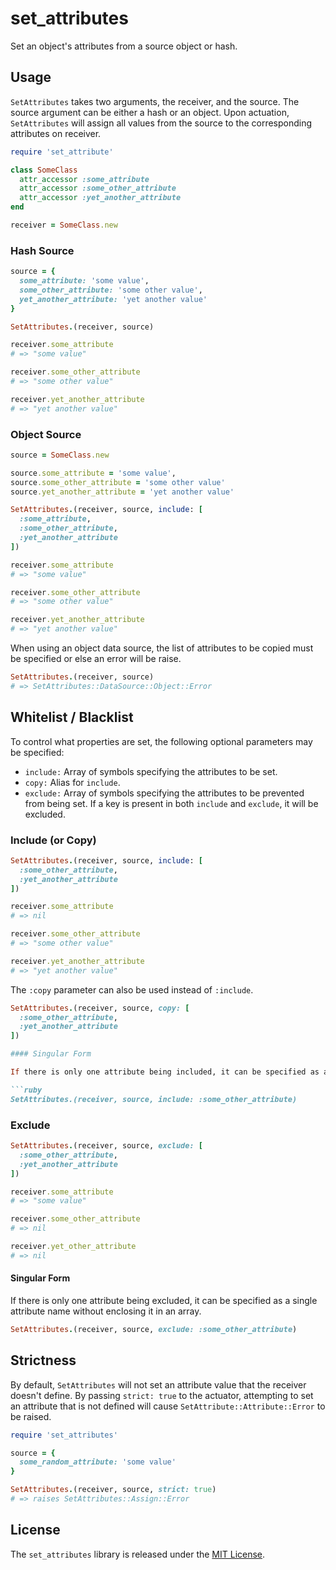 # set_attributes

Set an object's attributes from a source object or hash.

## Usage

`SetAttributes` takes two arguments, the receiver, and the source. The source argument can be either a hash or an object. Upon actuation, `SetAttributes` will assign all values from the source to the corresponding attributes on receiver.

```ruby
require 'set_attribute'

class SomeClass
  attr_accessor :some_attribute
  attr_accessor :some_other_attribute
  attr_accessor :yet_another_attribute
end

receiver = SomeClass.new
```

### Hash Source

```ruby
source = {
  some_attribute: 'some value',
  some_other_attribute: 'some other value',
  yet_another_attribute: 'yet another value'
}

SetAttributes.(receiver, source)

receiver.some_attribute
# => "some value"

receiver.some_other_attribute
# => "some other value"

receiver.yet_another_attribute
# => "yet another value"
```

### Object Source

```ruby
source = SomeClass.new

source.some_attribute = 'some value',
source.some_other_attribute = 'some other value'
source.yet_another_attribute = 'yet another value'

SetAttributes.(receiver, source, include: [
  :some_attribute,
  :some_other_attribute,
  :yet_another_attribute
])

receiver.some_attribute
# => "some value"

receiver.some_other_attribute
# => "some other value"

receiver.yet_another_attribute
# => "yet another value"
```

When using an object data source, the list of attributes to be copied must be specified or else an error will be raise.

```ruby
SetAttributes.(receiver, source)
# => SetAttributes::DataSource::Object::Error
```

## Whitelist / Blacklist

To control what properties are set, the following optional parameters may be specified:

 - `include:` Array of symbols specifying the attributes to be set.
 - `copy:` Alias for `include`.
 - `exclude:` Array of symbols specifying the attributes to be prevented from being set. If a key is present in both `include` and `exclude`, it will be excluded.

### Include (or Copy)

```ruby
SetAttributes.(receiver, source, include: [
  :some_other_attribute,
  :yet_another_attribute
])

receiver.some_attribute
# => nil

receiver.some_other_attribute
# => "some other value"

receiver.yet_another_attribute
# => "yet another value"
```

The `:copy` parameter can also be used instead of `:include`.

```ruby
SetAttributes.(receiver, source, copy: [
  :some_other_attribute,
  :yet_another_attribute
])

#### Singular Form

If there is only one attribute being included, it can be specified as a single attribute name without enclosing it in an array.

```ruby
SetAttributes.(receiver, source, include: :some_other_attribute)
```

### Exclude

```ruby
SetAttributes.(receiver, source, exclude: [
  :some_other_attribute,
  :yet_another_attribute
])

receiver.some_attribute
# => "some value"

receiver.some_other_attribute
# => nil

receiver.yet_other_attribute
# => nil
```

#### Singular Form

If there is only one attribute being excluded, it can be specified as a single attribute name without enclosing it in an array.

```ruby
SetAttributes.(receiver, source, exclude: :some_other_attribute)
```

## Strictness

By default, `SetAttributes` will not set an attribute value that the receiver doesn't define. By passing `strict: true` to the actuator, attempting to set an attribute that is not defined will cause `SetAttribute::Attribute::Error` to be raised.

```ruby
require 'set_attributes'

source = {
  some_random_attribute: 'some value'
}

SetAttributes.(receiver, source, strict: true)
# => raises SetAttributes::Assign::Error
```

## License

The `set_attributes` library is released under the [MIT License](https://github.com/eventide-project/set-attributes/blob/master/MIT-License.txt).
